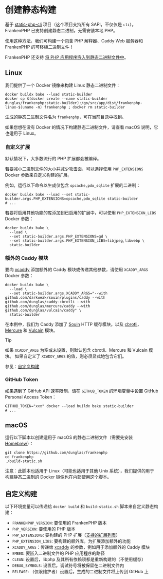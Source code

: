 # 创建静态构建

基于 [static-php-cli](https://github.com/crazywhalecc/static-php-cli) 项目（这个项目支持所有 SAPI，不仅仅是 `cli`），
FrankenPHP 已支持创建静态二进制，无需安装本地 PHP。

使用这种方法，我们可构建一个包含 PHP 解释器、Caddy Web 服务器和 FrankenPHP 的可移植二进制文件！

FrankenPHP 还支持 [将 PHP 应用程序嵌入到静态二进制文件中](embed.md)。

## Linux

我们提供了一个 Docker 镜像来构建 Linux 静态二进制文件：

```console
docker buildx bake --load static-builder
docker cp $(docker create --name static-builder dunglas/frankenphp:static-builder):/go/src/app/dist/frankenphp-linux-$(uname -m) frankenphp ; docker rm static-builder
```

生成的静态二进制文件名为 `frankenphp`，可在当前目录中找到。

如果您想在没有 Docker 的情况下构建静态二进制文件，请查看 macOS 说明，它也适用于 Linux。

### 自定义扩展

默认情况下，大多数流行的 PHP 扩展都会被编译。

若要减小二进制文件的大小并减少攻击面，可以选择使用 `PHP_EXTENSIONS` Docker 参数来自定义构建的扩展。

例如，运行以下命令以生成仅包含 `opcache,pdo_sqlite` 扩展的二进制：

```console
docker buildx bake --load --set static-builder.args.PHP_EXTENSIONS=opcache,pdo_sqlite static-builder
# ...
```

若要将启用其他功能的库添加到已启用的扩展中，可以使用 `PHP_EXTENSION_LIBS` Docker 参数：

```console
docker buildx bake \
  --load \
  --set static-builder.args.PHP_EXTENSIONS=gd \
  --set static-builder.args.PHP_EXTENSION_LIBS=libjpeg,libwebp \
  static-builder
```

### 额外的 Caddy 模块

要向 [xcaddy](https://github.com/caddyserver/xcaddy) 添加额外的 Caddy 模块或传递其他参数，请使用 `XCADDY_ARGS` Docker 参数：

```console
docker buildx bake \
  --load \
  --set static-builder.args.XCADDY_ARGS="--with github.com/darkweak/souin/plugins/caddy --with github.com/dunglas/caddy-cbrotli --with github.com/dunglas/mercure/caddy --with github.com/dunglas/vulcain/caddy" \
  static-builder
```

在本例中，我们为 Caddy 添加了 [Souin](https://souin.io) HTTP 缓存模块，以及 [cbrotli](https://github.com/dunglas/caddy-cbrotli)、[Mercure](https://mercure.rocks) 和 [Vulcain](https://vulcain.rocks) 模块。

> [!TIP]
>
> 如果 `XCADDY_ARGS` 为空或未设置，则默认包含 cbrotli、Mercure 和 Vulcain 模块。
> 如果自定义了 `XCADDY_ARGS` 的值，则必须显式地包含它们。

参见：[自定义构建](#自定义构建)

### GitHub Token

如果遇到了 GitHub API 速率限制，请在 `GITHUB_TOKEN` 的环境变量中设置 GitHub Personal Access Token：

```console
GITHUB_TOKEN="xxx" docker --load buildx bake static-builder
# ...
```

## macOS

运行以下脚本以创建适用于 macOS 的静态二进制文件（需要先安装 [Homebrew](https://brew.sh/)）：

```console
git clone https://github.com/dunglas/frankenphp
cd frankenphp
./build-static.sh
```

注意：此脚本也适用于 Linux（可能也适用于其他 Unix 系统），我们提供的用于构建静态二进制的 Docker 镜像也在内部使用这个脚本。

## 自定义构建

以下环境变量可以传递给 `docker build` 和 `build-static.sh`
脚本来自定义静态构建：

* `FRANKENPHP_VERSION`: 要使用的 FrankenPHP 版本
* `PHP_VERSION`: 要使用的 PHP 版本
* `PHP_EXTENSIONS`: 要构建的 PHP 扩展（[支持的扩展列表](https://static-php.dev/zh/guide/extensions.html)）
* `PHP_EXTENSION_LIBS`: 要构建的额外库，为扩展添加额外的功能
* `XCADDY_ARGS`：传递给 [xcaddy](https://github.com/caddyserver/xcaddy) 的参数，例如用于添加额外的 Caddy 模块
* `EMBED`: 要嵌入二进制文件的 PHP 应用程序的路径
* `CLEAN`: 设置后，libphp 及其所有依赖项都是重新构建的（不使用缓存）
* `DEBUG_SYMBOLS`: 设置后，调试符号将被保留在二进制文件内
* `RELEASE`: （仅限维护者）设置后，生成的二进制文件将上传到 GitHub 上
